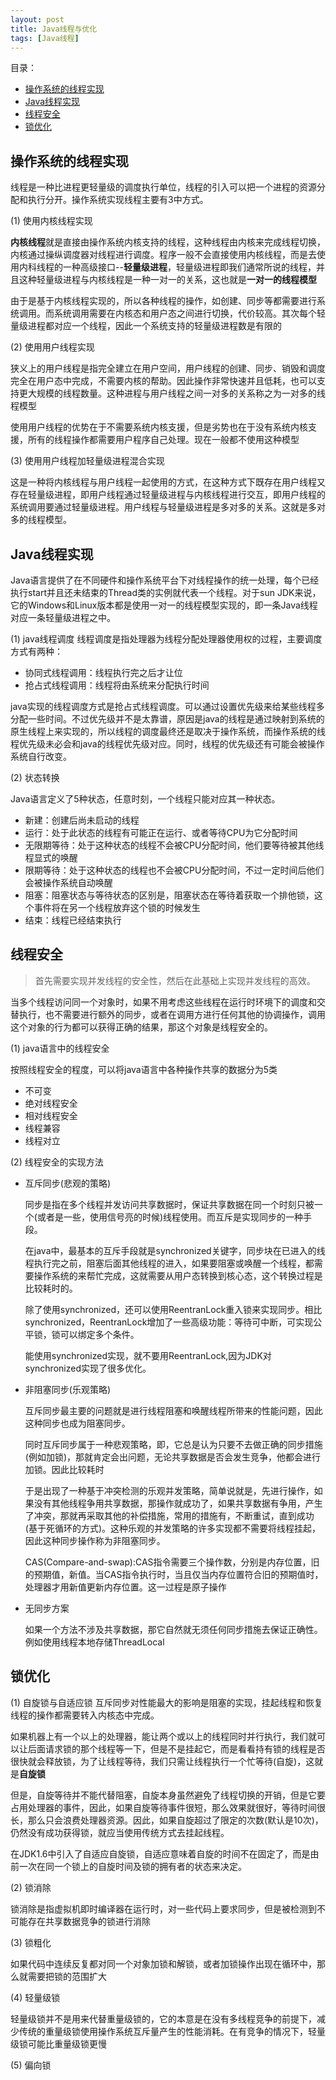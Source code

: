 ```yaml
---
layout: post
title: Java线程与优化
tags: [Java线程]
---
```

目录：
- [操作系统的线程实现](#操作系统的线程实现)
- [Java线程实现](#Java线程实现)
- [线程安全](#线程安全)
- [锁优化](#锁优化)


## 操作系统的线程实现
线程是一种比进程更轻量级的调度执行单位，线程的引入可以把一个进程的资源分配和执行分开。操作系统实现线程主要有3中方式。

(1) 使用内核线程实现

**内核线程**就是直接由操作系统内核支持的线程，这种线程由内核来完成线程切换，内核通过操纵调度器对线程进行调度。程序一般不会直接使用内核线程，而是去使用内科线程的一种高级接口--**轻量级进程**，轻量级进程即我们通常所说的线程，并且这种轻量级进程与内核线程是一种一对一的关系，这也就是**一对一的线程模型**

由于是基于内核线程实现的，所以各种线程的操作，如创建、同步等都需要进行系统调用。而系统调用需要在内核态和用户态之间进行切换，代价较高。其次每个轻量级进程都对应一个线程，因此一个系统支持的轻量级进程数是有限的

(2) 使用用户线程实现

狭义上的用户线程是指完全建立在用户空间，用户线程的创建、同步、销毁和调度完全在用户态中完成，不需要内核的帮助。因此操作非常快速并且低耗，也可以支持更大规模的线程数量。这种进程与用户线程之间一对多的关系称之为一对多的线程模型

使用用户线程的优势在于不需要系统内核支援，但是劣势也在于没有系统内核支援，所有的线程操作都需要用户程序自己处理。现在一般都不使用这种模型

(3) 使用用户线程加轻量级进程混合实现

这是一种将内核线程与用户线程一起使用的方式，在这种方式下既存在用户线程又存在轻量级进程，即用户线程通过轻量级进程与内核线程进行交互，即用户线程的系统调用要通过轻量级进程。用户线程与轻量级进程是多对多的关系。这就是多对多的线程模型。

## Java线程实现

Java语言提供了在不同硬件和操作系统平台下对线程操作的统一处理，每个已经执行start并且还未结束的Thread类的实例就代表一个线程。对于sun JDK来说，它的Windows和Linux版本都是使用一对一的线程模型实现的，即一条Java线程对应一条轻量级进程之中。

(1) java线程调度
线程调度是指处理器为线程分配处理器使用权的过程，主要调度方式有两种：
- 协同式线程调用：线程执行完之后才让位
- 抢占式线程调用：线程将由系统来分配执行时间

java实现的线程调度方式是抢占式线程调度。可以通过设置优先级来给某些线程多分配一些时间。不过优先级并不是太靠谱，原因是java的线程是通过映射到系统的原生线程上来实现的，所以线程的调度最终还是取决于操作系统，而操作系统的线程优先级未必会和java的线程优先级对应。同时，线程的优先级还有可能会被操作系统自行改变。

(2) 状态转换

Java语言定义了5种状态，任意时刻，一个线程只能对应其一种状态。
- 新建：创建后尚未启动的线程
- 运行：处于此状态的线程有可能正在运行、或者等待CPU为它分配时间
- 无限期等待：处于这种状态的线程不会被CPU分配时间，他们要等待被其他线程显式的唤醒
- 限期等待：处于这种状态的线程也不会被CPU分配时间，不过一定时间后他们会被操作系统自动唤醒
- 阻塞：阻塞状态与等待状态的区别是，阻塞状态在等待着获取一个排他锁，这个事件将在另一个线程放弃这个锁的时候发生
- 结束：线程已经结束执行

## 线程安全
> 首先需要实现并发线程的安全性，然后在此基础上实现并发线程的高效。

当多个线程访问同一个对象时，如果不用考虑这些线程在运行时环境下的调度和交替执行，也不需要进行额外的同步，或者在调用方进行任何其他的协调操作，调用这个对象的行为都可以获得正确的结果，那这个对象是线程安全的。

(1) java语言中的线程安全

按照线程安全的程度，可以将java语言中各种操作共享的数据分为5类
- 不可变
- 绝对线程安全
- 相对线程安全
- 线程兼容
- 线程对立

(2) 线程安全的实现方法

- 互斥同步(悲观的策略)

    同步是指在多个线程并发访问共享数据时，保证共享数据在同一个时刻只被一个(或者是一些，使用信号亮的时候)线程使用。而互斥是实现同步的一种手段。

    在java中，最基本的互斥手段就是synchronized关键字，同步块在已进入的线程执行完之前，阻塞后面其他线程的进入，如果要阻塞或唤醒一个线程，都需要操作系统的来帮忙完成，这就需要从用户态转换到核心态，这个转换过程是比较耗时的。

    除了使用synchronized，还可以使用ReentranLock重入锁来实现同步。相比synchronized，ReentranLock增加了一些高级功能：等待可中断，可实现公平锁，锁可以绑定多个条件。

    能使用synchronized实现，就不要用ReentranLock,因为JDK对synchronized实现了很多优化。
- 非阻塞同步(乐观策略)

    互斥同步最主要的问题就是进行线程阻塞和唤醒线程所带来的性能问题，因此这种同步也成为阻塞同步。

    同时互斥同步属于一种悲观策略，即，它总是认为只要不去做正确的同步措施(例如加锁)，那就肯定会出问题，无论共享数据是否会发生竞争，他都会进行加锁。因此比较耗时

    于是出现了一种基于冲突检测的乐观并发策略，简单说就是，先进行操作，如果没有其他线程争用共享数据，那操作就成功了，如果共享数据有争用，产生了冲突，那就再采取其他的补偿措施，常用的措施有，不断重试，直到成功(基于死循环的方式)。这种乐观的并发策略的许多实现都不需要将线程挂起，因此这种同步操作称为非阻塞同步。

    CAS(Compare-and-swap):CAS指令需要三个操作数，分别是内存位置，旧的预期值，新值。当CAS指令执行时，当且仅当内存位置符合旧的预期值时，处理器才用新值更新内存位置。这一过程是原子操作
- 无同步方案

    如果一个方法不涉及共享数据，那它自然就无须任何同步措施去保证正确性。例如使用线程本地存储ThreadLocal

## 锁优化
(1) 自旋锁与自适应锁
互斥同步对性能最大的影响是阻塞的实现，挂起线程和恢复线程的操作都需要转入内核态中完成。

如果机器上有一个以上的处理器，能让两个或以上的线程同时并行执行，我们就可以让后面请求锁的那个线程等一下，但是不是挂起它，而是看看持有锁的线程是否很快就会释放锁，为了让线程等待，我们只需让线程执行一个忙等待(自旋)，这就是**自旋锁**

但是，自旋等待并不能代替阻塞，自旋本身虽然避免了线程切换的开销，但是它要占用处理器的事件，因此，如果自旋等待事件很短，那么效果就很好，等待时间很长，那么只会浪费处理器资源。因此，如果自旋超过了限定的次数(默认是10次)，仍然没有成功获得锁，就应当使用传统方式去挂起线程。

在JDK1.6中引入了自适应自旋锁，自适应意味着自旋的时间不在固定了，而是由前一次在同一个锁上的自旋时间及锁的拥有者的状态来决定。

(2) 锁消除

锁消除是指虚拟机即时编译器在运行时，对一些代码上要求同步，但是被检测到不可能存在共享数据竞争的锁进行消除

(3) 锁粗化

如果代码中连续反复都对同一个对象加锁和解锁，或者加锁操作出现在循环中，那么就需要把锁的范围扩大

(4) 轻量级锁

轻量级锁并不是用来代替重量级锁的，它的本意是在没有多线程竞争的前提下，减少传统的重量级锁使用操作系统互斥量产生的性能消耗。在有竞争的情况下，轻量级锁可能比重量级锁更慢

(5) 偏向锁
